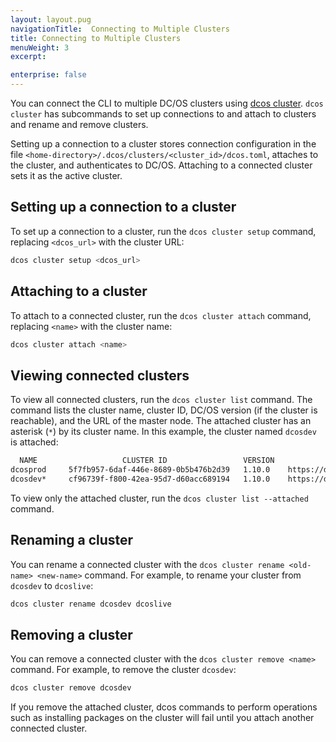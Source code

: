 ```yaml
---
layout: layout.pug
navigationTitle:  Connecting to Multiple Clusters
title: Connecting to Multiple Clusters
menuWeight: 3
excerpt:

enterprise: false
---
```


<!-- This source repo for this topic is https://github.com/dcos/dcos-docs -->


You can connect the CLI to multiple DC/OS clusters using [dcos cluster](/1.10/cli/command-reference/dcos-cluster). `dcos cluster` has subcommands to set up connections to and attach to clusters and rename and remove clusters. 

Setting up a connection to a cluster stores connection configuration in the file `<home-directory>/.dcos/clusters/<cluster_id>/dcos.toml`, attaches to the cluster, and authenticates to DC/OS. Attaching to a connected cluster sets it as the active cluster.

## Setting up a connection to a cluster

To set up a connection to a cluster, run the `dcos cluster setup` command, replacing `<dcos_url>` with the cluster URL:

```bash
dcos cluster setup <dcos_url>
```

## Attaching to a cluster

To attach to a connected cluster, run the `dcos cluster attach` command, replacing `<name>` with the cluster name:

```bash
dcos cluster attach <name>
```

## Viewing connected clusters

To view all connected clusters, run the `dcos cluster list` command. The command lists the cluster name, cluster ID, DC/OS version (if the cluster is reachable), and the URL of the master node. The attached cluster has an asterisk (`*`) by its cluster name. In this example, the cluster named `dcosdev` is attached:

```bash
  NAME                   CLUSTER ID                 VERSION                     URL
dcosprod     5f7fb957-6daf-446e-8689-0b5b476b2d39   1.10.0    https://dcosclus-eosy.us-west-2.elb.amazonaws.com
dcosdev*     cf96739f-f800-42ea-95d7-d60acc689194   1.10.0    https://dcosclus-5m65.us-west-2.elb.amazonaws.com
```

To view only the attached cluster, run the `dcos cluster list --attached` command.

## Renaming a cluster

You can rename a connected cluster with the `dcos cluster rename <old-name> <new-name>` command. For example, to rename your cluster from `dcosdev` to `dcoslive`:

```bash
dcos cluster rename dcosdev dcoslive
```

## Removing a cluster

You can remove a connected cluster with the `dcos cluster remove <name>` command. For example, to remove the cluster `dcosdev`:

```bash
dcos cluster remove dcosdev
```

If you remove the attached cluster, dcos commands to perform operations such as installing packages on the cluster will fail until you attach another connected cluster.
